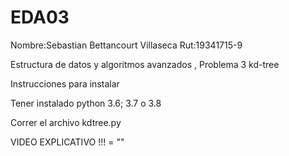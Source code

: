 # EDA03
Nombre:Sebastian Bettancourt Villaseca Rut:19341715-9

Estructura de datos y algoritmos avanzados , Problema 3 kd-tree

Instrucciones para instalar

Tener instalado python 3.6; 3.7 o 3.8

Correr el archivo kdtree.py

VIDEO EXPLICATIVO !!! = ""
